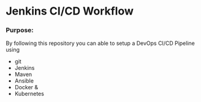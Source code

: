 # Jenkins CI/CD Workflow
 
### Purpose:
By following this repository you can able to setup a DevOps CI/CD Pipeline using
- git
- Jenkins
- Maven
- Ansible
- Docker &
- Kubernetes


